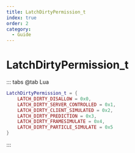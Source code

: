 ```yaml
---
title: LatchDirtyPermission_t
index: true
order: 2
category:
  - Guide
---
```


# LatchDirtyPermission_t
::: tabs
@tab Lua
```lua
LatchDirtyPermission_t = {
    LATCH_DIRTY_DISALLOW = 0x0,
    LATCH_DIRTY_SERVER_CONTROLLED = 0x1,
    LATCH_DIRTY_CLIENT_SIMULATED = 0x2,
    LATCH_DIRTY_PREDICTION = 0x3,
    LATCH_DIRTY_FRAMESIMULATE = 0x4,
    LATCH_DIRTY_PARTICLE_SIMULATE = 0x5
}
```
:::